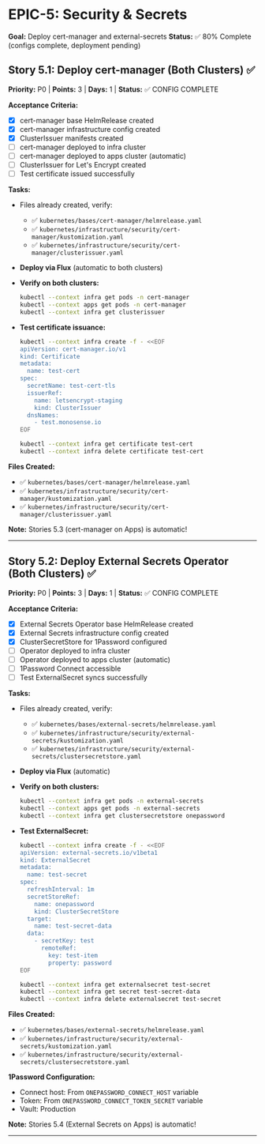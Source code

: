 # EPIC-5: Security & Secrets
**Goal:** Deploy cert-manager and external-secrets
**Status:** ✅ 80% Complete (configs complete, deployment pending)

## Story 5.1: Deploy cert-manager (Both Clusters) ✅
**Priority:** P0 | **Points:** 3 | **Days:** 1 | **Status:** ✅ CONFIG COMPLETE

**Acceptance Criteria:**
- [x] cert-manager base HelmRelease created
- [x] cert-manager infrastructure config created
- [x] ClusterIssuer manifests created
- [ ] cert-manager deployed to infra cluster
- [ ] cert-manager deployed to apps cluster (automatic)
- [ ] ClusterIssuer for Let's Encrypt created
- [ ] Test certificate issued successfully

**Tasks:**
- Files already created, verify:
  - ✅ `kubernetes/bases/cert-manager/helmrelease.yaml`
  - ✅ `kubernetes/infrastructure/security/cert-manager/kustomization.yaml`
  - ✅ `kubernetes/infrastructure/security/cert-manager/clusterissuer.yaml`

- **Deploy via Flux** (automatic to both clusters)

- **Verify on both clusters:**
  ```bash
  kubectl --context infra get pods -n cert-manager
  kubectl --context apps get pods -n cert-manager
  kubectl --context infra get clusterissuer
  ```

- **Test certificate issuance:**
  ```bash
  kubectl --context infra create -f - <<EOF
  apiVersion: cert-manager.io/v1
  kind: Certificate
  metadata:
    name: test-cert
  spec:
    secretName: test-cert-tls
    issuerRef:
      name: letsencrypt-staging
      kind: ClusterIssuer
    dnsNames:
      - test.monosense.io
  EOF

  kubectl --context infra get certificate test-cert
  kubectl --context infra delete certificate test-cert
  ```

**Files Created:**
- ✅ `kubernetes/bases/cert-manager/helmrelease.yaml`
- ✅ `kubernetes/infrastructure/security/cert-manager/kustomization.yaml`
- ✅ `kubernetes/infrastructure/security/cert-manager/clusterissuer.yaml`

**Note:** Stories 5.3 (cert-manager on Apps) is automatic!

---

## Story 5.2: Deploy External Secrets Operator (Both Clusters) ✅
**Priority:** P0 | **Points:** 3 | **Days:** 1 | **Status:** ✅ CONFIG COMPLETE

**Acceptance Criteria:**
- [x] External Secrets Operator base HelmRelease created
- [x] External Secrets infrastructure config created
- [x] ClusterSecretStore for 1Password configured
- [ ] Operator deployed to infra cluster
- [ ] Operator deployed to apps cluster (automatic)
- [ ] 1Password Connect accessible
- [ ] Test ExternalSecret syncs successfully

**Tasks:**
- Files already created, verify:
  - ✅ `kubernetes/bases/external-secrets/helmrelease.yaml`
  - ✅ `kubernetes/infrastructure/security/external-secrets/kustomization.yaml`
  - ✅ `kubernetes/infrastructure/security/external-secrets/clustersecretstore.yaml`

- **Deploy via Flux** (automatic)

- **Verify on both clusters:**
  ```bash
  kubectl --context infra get pods -n external-secrets
  kubectl --context apps get pods -n external-secrets
  kubectl --context infra get clustersecretstore onepassword
  ```

- **Test ExternalSecret:**
  ```bash
  kubectl --context infra create -f - <<EOF
  apiVersion: external-secrets.io/v1beta1
  kind: ExternalSecret
  metadata:
    name: test-secret
  spec:
    refreshInterval: 1m
    secretStoreRef:
      name: onepassword
      kind: ClusterSecretStore
    target:
      name: test-secret-data
    data:
      - secretKey: test
        remoteRef:
          key: test-item
          property: password
  EOF

  kubectl --context infra get externalsecret test-secret
  kubectl --context infra get secret test-secret-data
  kubectl --context infra delete externalsecret test-secret
  ```

**Files Created:**
- ✅ `kubernetes/bases/external-secrets/helmrelease.yaml`
- ✅ `kubernetes/infrastructure/security/external-secrets/kustomization.yaml`
- ✅ `kubernetes/infrastructure/security/external-secrets/clustersecretstore.yaml`

**1Password Configuration:**
- Connect host: From `ONEPASSWORD_CONNECT_HOST` variable
- Token: From `ONEPASSWORD_CONNECT_TOKEN_SECRET` variable
- Vault: Production

**Note:** Stories 5.4 (External Secrets on Apps) is automatic!

---
